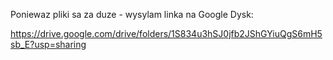 Poniewaz pliki sa za duze - wysylam linka na Google Dysk:

https://drive.google.com/drive/folders/1S834u3hSJ0jfb2JShGYiuQgS6mH5sb_E?usp=sharing
